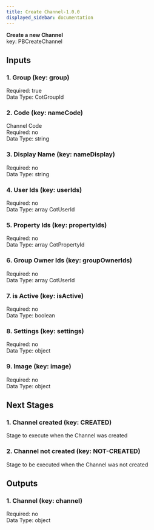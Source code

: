 ```yaml
---  
title: Create Channel-1.0.0  
displayed_sidebar: documentation  
---  
```

**Create a new Channel**  
key: PBCreateChannel  
  
## Inputs  
### 1. Group (key: group)  
  
Required: true  
Data Type: CotGroupId   
### 2. Code (key: nameCode)  
Channel Code  
Required: no  
Data Type: string   
### 3. Display Name (key: nameDisplay)  
  
Required: no  
Data Type: string   
### 4. User Ids (key: userIds)  
  
Required: no  
Data Type: array CotUserId  
### 5. Property Ids (key: propertyIds)  
  
Required: no  
Data Type: array CotPropertyId  
### 6. Group Owner Ids (key: groupOwnerIds)  
  
Required: no  
Data Type: array CotUserId  
### 7. is Active (key: isActive)  
  
Required: no  
Data Type: boolean   
### 8. Settings (key: settings)  
  
Required: no  
Data Type: object   
### 9. Image (key: image)  
  
Required: no  
Data Type: object   
## Next Stages  
### 1. Channel created (key: CREATED)  
Stage to execute when the Channel was created  
### 2. Channel not created (key: NOT-CREATED)  
Stage to be executed when the Channel was not created  
## Outputs  
### 1. Channel (key: channel)  
  
Required: no  
Data Type: object 

